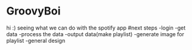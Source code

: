 # GroovyBoi
hi :)
seeing what we can do with the spotify app
#next steps
-login
-get data
-process the data
-output data(make playlist)
-generate image for playlist
-general design
